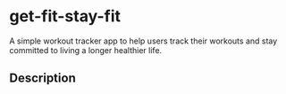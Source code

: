 # get-fit-stay-fit
A simple workout tracker app to help users track their workouts and stay committed to living a longer healthier life.

## Description
